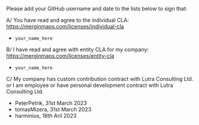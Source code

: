 Please add your GitHub username and date to the lists below to sign that:
 
A/ You have read and agree to the individual CLA: https://merginmaps.com/licenses/individual-cla

* `your_name_here`

B/ I have read and agree with entity CLA for my company: https://merginmaps.com/licenses/entity-cla

* `your_name_here`

C/ My company has custom contribution contract with Lutra Consulting Ltd. or I am employee or have personal development contract with Lutra Consulting Ltd.

* PeterPetrik, 31st March 2023
* tomasMizera, 31st March 2023
* harminius, 18th Aril 2023
